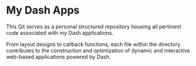 # My Dash Apps
This Git serves as a personal structured repository housing all pertinent code associated with my Dash applications. 

From layout designs to callback functions, each file within the directory contributes to the construction and optimization of dynamic and interactive web-based applications powered by Dash.
